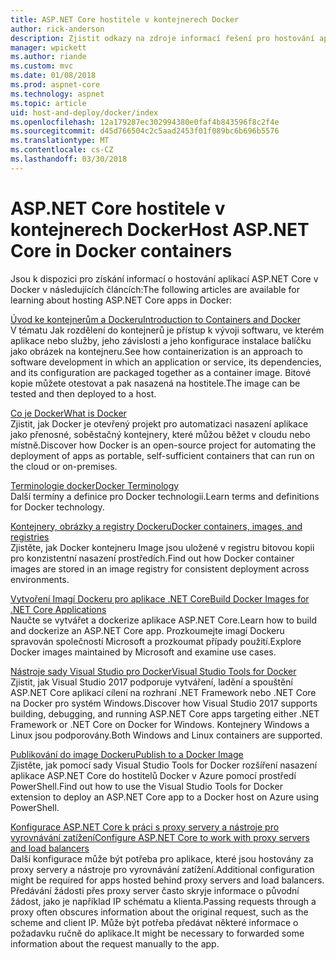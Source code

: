 ```yaml
---
title: ASP.NET Core hostitele v kontejnerech Docker
author: rick-anderson
description: Zjistit odkazy na zdroje informací řešení pro hostování aplikací ASP.NET Core v Docker kontejnery.
manager: wpickett
ms.author: riande
ms.custom: mvc
ms.date: 01/08/2018
ms.prod: aspnet-core
ms.technology: aspnet
ms.topic: article
uid: host-and-deploy/docker/index
ms.openlocfilehash: 12a179287ec302994380e0faf4b843596f8c2f4e
ms.sourcegitcommit: d45d766504c2c5aad2453f01f089bc6b696b5576
ms.translationtype: MT
ms.contentlocale: cs-CZ
ms.lasthandoff: 03/30/2018
---
```

# <a name="host-aspnet-core-in-docker-containers"></a><span data-ttu-id="f34c7-103">ASP.NET Core hostitele v kontejnerech Docker</span><span class="sxs-lookup"><span data-stu-id="f34c7-103">Host ASP.NET Core in Docker containers</span></span>

<span data-ttu-id="f34c7-104">Jsou k dispozici pro získání informací o hostování aplikací ASP.NET Core v Docker v následujících článcích:</span><span class="sxs-lookup"><span data-stu-id="f34c7-104">The following articles are available for learning about hosting ASP.NET Core apps in Docker:</span></span>

[<span data-ttu-id="f34c7-105">Úvod ke kontejnerům a Dockeru</span><span class="sxs-lookup"><span data-stu-id="f34c7-105">Introduction to Containers and Docker</span></span>](/dotnet/standard/microservices-architecture/container-docker-introduction/index)  
<span data-ttu-id="f34c7-106">V tématu Jak rozdělení do kontejnerů je přístup k vývoji softwaru, ve kterém aplikace nebo služby, jeho závislosti a jeho konfigurace instalace balíčku jako obrázek na kontejneru.</span><span class="sxs-lookup"><span data-stu-id="f34c7-106">See how containerization is an approach to software development in which an application or service, its dependencies, and its configuration are packaged together as a container image.</span></span> <span data-ttu-id="f34c7-107">Bitové kopie můžete otestovat a pak nasazená na hostitele.</span><span class="sxs-lookup"><span data-stu-id="f34c7-107">The image can be tested and then deployed to a host.</span></span>

[<span data-ttu-id="f34c7-108">Co je Docker</span><span class="sxs-lookup"><span data-stu-id="f34c7-108">What is Docker</span></span>](/dotnet/standard/microservices-architecture/container-docker-introduction/docker-defined)  
<span data-ttu-id="f34c7-109">Zjistit, jak Docker je otevřený projekt pro automatizaci nasazení aplikace jako přenosné, soběstačný kontejnery, které můžou běžet v cloudu nebo místně.</span><span class="sxs-lookup"><span data-stu-id="f34c7-109">Discover how Docker is an open-source project for automating the deployment of apps as portable, self-sufficient containers that can run on the cloud or on-premises.</span></span>

[<span data-ttu-id="f34c7-110">Terminologie docker</span><span class="sxs-lookup"><span data-stu-id="f34c7-110">Docker Terminology</span></span>](/dotnet/standard/microservices-architecture/container-docker-introduction/docker-terminology)  
<span data-ttu-id="f34c7-111">Další termíny a definice pro Docker technologii.</span><span class="sxs-lookup"><span data-stu-id="f34c7-111">Learn terms and definitions for Docker technology.</span></span>

[<span data-ttu-id="f34c7-112">Kontejnery, obrázky a registry Dockeru</span><span class="sxs-lookup"><span data-stu-id="f34c7-112">Docker containers, images, and registries</span></span>](/dotnet/standard/microservices-architecture/container-docker-introduction/docker-containers-images-registries)  
<span data-ttu-id="f34c7-113">Zjistěte, jak Docker kontejneru Image jsou uložené v registru bitovou kopii pro konzistentní nasazení prostředích.</span><span class="sxs-lookup"><span data-stu-id="f34c7-113">Find out how Docker container images are stored in an image registry for consistent deployment across environments.</span></span>

[<span data-ttu-id="f34c7-114">Vytvoření Imagí Dockeru pro aplikace .NET Core</span><span class="sxs-lookup"><span data-stu-id="f34c7-114">Build Docker Images for .NET Core Applications</span></span>](/dotnet/articles/core/docker/building-net-docker-images)  
<span data-ttu-id="f34c7-115">Naučte se vytvářet a dockerize aplikace ASP.NET Core.</span><span class="sxs-lookup"><span data-stu-id="f34c7-115">Learn how to build and dockerize an ASP.NET Core app.</span></span> <span data-ttu-id="f34c7-116">Prozkoumejte imagí Dockeru spravován společností Microsoft a prozkoumat případy použití.</span><span class="sxs-lookup"><span data-stu-id="f34c7-116">Explore Docker images maintained by Microsoft and examine use cases.</span></span>

[<span data-ttu-id="f34c7-117">Nástroje sady Visual Studio pro Docker</span><span class="sxs-lookup"><span data-stu-id="f34c7-117">Visual Studio Tools for Docker</span></span>](xref:host-and-deploy/docker/visual-studio-tools-for-docker)  
<span data-ttu-id="f34c7-118">Zjistit, jak Visual Studio 2017 podporuje vytváření, ladění a spouštění ASP.NET Core aplikací cílení na rozhraní .NET Framework nebo .NET Core na Docker pro systém Windows.</span><span class="sxs-lookup"><span data-stu-id="f34c7-118">Discover how Visual Studio 2017 supports building, debugging, and running ASP.NET Core apps targeting either .NET Framework or .NET Core on Docker for Windows.</span></span> <span data-ttu-id="f34c7-119">Kontejnery Windows a Linux jsou podporovány.</span><span class="sxs-lookup"><span data-stu-id="f34c7-119">Both Windows and Linux containers are supported.</span></span>

[<span data-ttu-id="f34c7-120">Publikování do image Dockeru</span><span class="sxs-lookup"><span data-stu-id="f34c7-120">Publish to a Docker Image</span></span>](/azure/vs-azure-tools-docker-hosting-web-apps-in-docker)  
<span data-ttu-id="f34c7-121">Zjistěte, jak pomocí sady Visual Studio Tools for Docker rozšíření nasazení aplikace ASP.NET Core do hostitelů Docker v Azure pomocí prostředí PowerShell.</span><span class="sxs-lookup"><span data-stu-id="f34c7-121">Find out how to use the Visual Studio Tools for Docker extension to deploy an ASP.NET Core app to a Docker host on Azure using PowerShell.</span></span>

[<span data-ttu-id="f34c7-122">Konfigurace ASP.NET Core k práci s proxy servery a nástroje pro vyrovnávání zatížení</span><span class="sxs-lookup"><span data-stu-id="f34c7-122">Configure ASP.NET Core to work with proxy servers and load balancers</span></span>](xref:host-and-deploy/proxy-load-balancer)  
<span data-ttu-id="f34c7-123">Další konfigurace může být potřeba pro aplikace, které jsou hostovány za proxy servery a nástroje pro vyrovnávání zatížení.</span><span class="sxs-lookup"><span data-stu-id="f34c7-123">Additional configuration might be required for apps hosted behind proxy servers and load balancers.</span></span> <span data-ttu-id="f34c7-124">Předávání žádosti přes proxy server často skryje informace o původní žádost, jako je například IP schématu a klienta.</span><span class="sxs-lookup"><span data-stu-id="f34c7-124">Passing requests through a proxy often obscures information about the original request, such as the scheme and client IP.</span></span> <span data-ttu-id="f34c7-125">Může být potřeba předávat některé informace o požadavku ručně do aplikace.</span><span class="sxs-lookup"><span data-stu-id="f34c7-125">It might be necessary to forwarded some information about the request manually to the app.</span></span>
